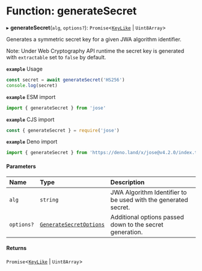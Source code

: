 # Function: generateSecret

▸ **generateSecret**(`alg`, `options?`): `Promise`<[`KeyLike`](../types/types.KeyLike.md) \| `Uint8Array`\>

Generates a symmetric secret key for a given JWA algorithm identifier.

Note: Under Web Cryptography API runtime the secret key is generated with
`extractable` set to `false` by default.

**`example`** Usage
```js
const secret = await generateSecret('HS256')
console.log(secret)
```

**`example`** ESM import
```js
import { generateSecret } from 'jose'
```

**`example`** CJS import
```js
const { generateSecret } = require('jose')
```

**`example`** Deno import
```js
import { generateSecret } from 'https://deno.land/x/jose@v4.2.0/index.ts'
```

#### Parameters

| Name | Type | Description |
| :------ | :------ | :------ |
| `alg` | `string` | JWA Algorithm Identifier to be used with the generated secret. |
| `options?` | [`GenerateSecretOptions`](../interfaces/key_generate_secret.GenerateSecretOptions.md) | Additional options passed down to the secret generation. |

#### Returns

`Promise`<[`KeyLike`](../types/types.KeyLike.md) \| `Uint8Array`\>
